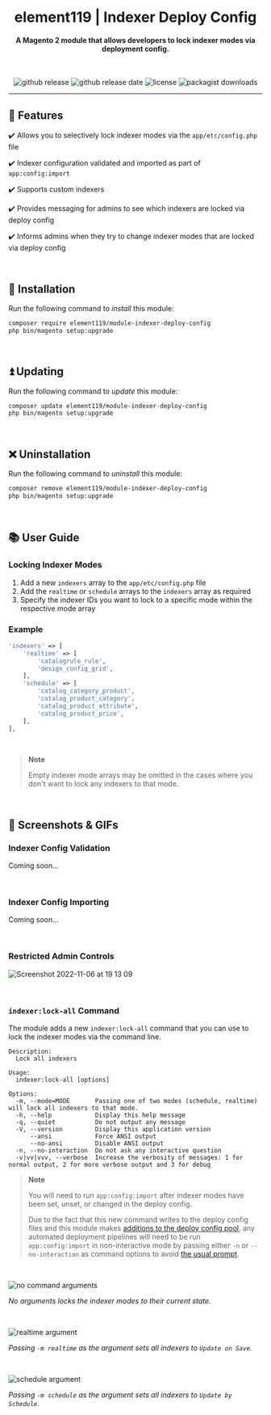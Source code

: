 <div align="center">

<!-- Module Image Here -->

</div>

<h1 align="center">element119 | Indexer Deploy Config</h1>

<h4 align="center">A Magento 2 module that allows developers to lock indexer modes via deployment config.</h4>

<br>

<div align="center">

![github release](https://img.shields.io/github/v/release/pykettk/module-indexer-deploy-config?color=ffbf00&label=version)
![github release date](https://img.shields.io/github/release-date/pykettk/module-indexer-deploy-config?color=8b32a8&label=last%20release)
![license](https://img.shields.io/badge/license-OSL-ff00dd.svg)
![packagist downloads](https://img.shields.io/packagist/dt/element119/module-indexer-deploy-config?color=ff0000)

</div>

---

## 📝 Features
✔️ Allows you to selectively lock indexer modes via the `app/etc/config.php` file

✔️ Indexer configuration validated and imported as part of `app:config:import`

✔️ Supports custom indexers

✔️ Provides messaging for admins to see which indexers are locked via deploy config

✔️ Informs admins when they try to change indexer modes that are locked via deploy config

<br/>

## 🔌 Installation
Run the following command to *install* this module:
```bash
composer require element119/module-indexer-deploy-config
php bin/magento setup:upgrade
```

<br/>

## ⏫ Updating
Run the following command to *update* this module:
```bash
composer update element119/module-indexer-deploy-config
php bin/magento setup:upgrade
```

<br/>

## ❌ Uninstallation
Run the following command to *uninstall* this module:
```bash
composer remove element119/module-indexer-deploy-config
php bin/magento setup:upgrade
```

<br/>

## 📚 User Guide
### Locking Indexer Modes
1. Add a new `indexers` array to the `app/etc/config.php` file
2. Add the `realtime` or `schedule` arrays to the `indexers` array as required
3. Specify the indexer IDs you want to lock to a specific mode within the respective mode array

### Example
```php
'indexers' => [
    'realtime' => [
        'catalogrule_rule',
        'design_config_grid',
    ],
    'schedule' => [
        'catalog_category_product',
        'catalog_product_category',
        'catalog_product_attribute',
        'catalog_product_price',
    ],
],
```

<br>

> **Note**
> 
> Empty indexer mode arrays may be omitted in the cases where you don't want to lock any indexers to that mode.

<br>

## 📸 Screenshots & GIFs
### Indexer Config Validation
Coming soon...

<br>

### Indexer Config Importing
Coming soon...

<br>

### Restricted Admin Controls
![Screenshot 2022-11-06 at 19 13 09](https://user-images.githubusercontent.com/40261741/200190327-5e9f5204-d294-4a27-a27e-74fb6ea6b968.png)

<br>

### `indexer:lock-all` Command
The module adds a new `indexer:lock-all` command that you can use to lock the indexer modes via the command line.

```
Description:
  Lock all indexers

Usage:
  indexer:lock-all [options]

Options:
  -m, --mode=MODE       Passing one of two modes (schedule, realtime) will lock all indexers to that mode.
  -h, --help            Display this help message
  -q, --quiet           Do not output any message
  -V, --version         Display this application version
      --ansi            Force ANSI output
      --no-ansi         Disable ANSI output
  -n, --no-interaction  Do not ask any interactive question
  -v|vv|vvv, --verbose  Increase the verbosity of messages: 1 for normal output, 2 for more verbose output and 3 for debug
```

> **Note**
> 
> You will need to run `app:config:import` after indexer modes have been set, unset, or changed in the deploy config.
> 
> Due to the fact that this new command writes to the deploy config files and this module makes
[additions to the deploy config pool](https://github.com/pykettk/module-indexer-deploy-config/blob/master/etc/di.xml#L26-L39),
any automated deployment pipelines will need to be run `app:config:import` in non-interactive mode by passing either
`-n` or `--no-interaction` as command options to avoid [the usual prompt](https://github.com/pykettk/module-indexer-deploy-config/blob/master/Model/Config/Importer.php#L72-L144).

<br>

![no command arguments](https://user-images.githubusercontent.com/40261741/200428379-36934940-cf7a-43f7-9ba3-3358dd97a0de.png)

*No arguments locks the indexer modes to their current state.*

<br>

![realtime argument](https://user-images.githubusercontent.com/40261741/200428676-cdb44054-19a8-4421-a4f8-bf9fbc93cbb6.png)

*Passing `-m realtime` as the argument sets all indexers to `Update on Save`.*

<br>

![schedule argument](https://user-images.githubusercontent.com/40261741/200428778-f4441b0d-67ec-4911-b612-ad1a47a96558.png)

*Passing `-m schedule` as the argument sets all indexers to `Update by Schedule`.*
